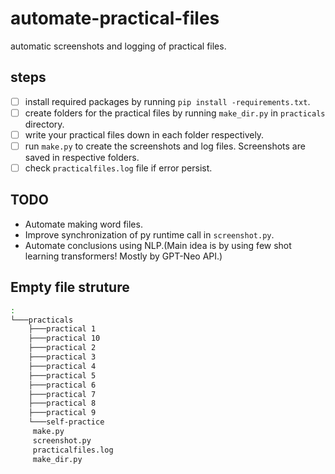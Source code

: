 # automate-practical-files

automatic screenshots and logging of practical files.

## steps

- [ ] install required packages by running `pip install -requirements.txt`.
- [ ] create folders for the practical files by running `make_dir.py` in `practicals` directory.
- [ ] write your practical files down in each folder respectively.
- [ ] run `make.py` to create the screenshots and log files. Screenshots are saved in respective folders.
- [ ] check `practicalfiles.log` file if error persist.

## TODO

- Automate making word files.
- Improve synchronization of py runtime call in `screenshot.py`.
- Automate conclusions using NLP.(Main idea is by using few shot learning transformers! Mostly by GPT-Neo API.)

## Empty file struture

```bash
:
└───practicals
    ├───practical 1
    ├───practical 10
    ├───practical 2
    ├───practical 3
    ├───practical 4
    ├───practical 5
    ├───practical 6
    ├───practical 7
    ├───practical 8
    ├───practical 9
    └───self-practice
     make.py
     screenshot.py
     practicalfiles.log
     make_dir.py
```
